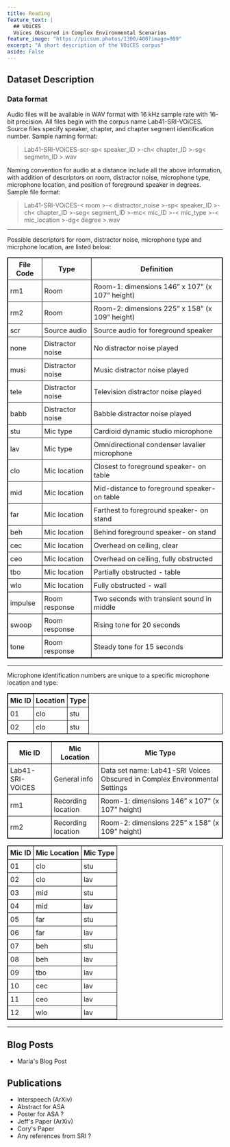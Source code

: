 ```yaml
---
title: Reading
feature_text: |
  ## VOiCES
  Voices Obscured in Complex Environmental Scenarios
feature_image: "https://picsum.photos/1300/400?image=989"
excerpt: "A short description of the VOiCES corpus"
aside: False
---
```


## Dataset Description

### Data format

Audio files will be available in WAV format with 16 kHz sample rate with 16-bit precision. All files begin with the corpus name Lab41-SRI-VOiCES. Source files specify speaker, chapter, and chapter segment identification number. Sample naming format:
> Lab41-SRI-VOiCES-scr-sp< speaker_ID >-ch< chapter_ID >-sg< segmetn_ID >.wav

Naming convention for audio at a distance include all the above information, with addition of descriptors on room, distractor noise, microphone type, microphone location, and position of foreground speaker in degrees. Sample file format:
> Lab41-SRI-VOiCES-< room >-< distractor_noise >-sp< speaker_ID >-ch< chapter_ID >-seg< segment_ID >-mc< mic_ID >-< mic_type >-< mic_location >-dg< degree >.wav

---
Possible descriptors for room, distractor noise, microphone type and micrphone location, are listed below:

<style>
table, th, td {
    border: 1px solid black;
}
th, td {
    padding: 5px;
}
</style>

| File Code        | Type               | Definition                                                            
|------------------|--------------------|-------------------------------------------------------|
| rm1              | Room | Room-1: dimensions 146” x 107” (x 107” height)                             |
| rm2              | Room | Room-2: dimensions 225” x 158” (x 109” height)                             |
| scr              | Source audio       | Source audio for foreground speaker                                        |
| none             | Distractor noise   | No distractor noise played                                                 |
| musi             | Distractor noise   | Music distractor noise played                                              |
| tele             | Distractor noise   | Television distractor noise played                                         |
| babb             | Distractor noise   | Babble distractor noise played                                             |
| stu              | Mic type           | Cardioid dynamic studio microphone                                         |
| lav              | Mic type           | Omnidirectional condenser lavalier microphone                              |
| clo              | Mic location       | Closest to foreground speaker- on table                                    |
| mid              | Mic location       | Mid-distance to foreground speaker- on table                               |
| far              | Mic location       | Farthest to foreground speaker- on stand                                   |
| beh              | Mic location       | Behind foreground speaker- on stand                                        |
| cec              | Mic location       | Overhead on ceiling, clear                                                 |
| ceo              | Mic location       | Overhead on ceiling, fully obstructed                                      |
| tbo              | Mic location       | Partially obstructed - table                                               |
| wlo              | Mic location       | Fully obstructed - wall                                                    |
| impulse          | Room response      | Two seconds with transient sound in middle                                 |
| swoop            | Room response      | Rising tone for 20 seconds                                                 |
| tone             | Room response      | Steady tone for 15 seconds                                                 |

---
Microphone identification numbers are unique to a specific microphone location and type:

<table style="width:100%">
<thead>
<tr class="header">
<th> Mic ID</th>
<th >Location</th>
<th> Type</th>
</tr>
</thead>
<tbody>
<tr>
<td markdown="span"> 01</td>
<td markdown="span"> clo</td>
<td markdown="span"> stu</td>
</tr>
<tr>
<td markdown="span">02</td>
<td markdown="span">clo</td>
<td markdown="span">stu</td>
</tr>
</tbody>
</table>




| Mic ID        | Mic Location       | Mic Type
|---------------|--------------------|-------------------------------------------------------|
| Lab41-SRI-VOiCES | General info       | Data set name: Lab41-SRI Voices Obscured in Complex Environmental Settings |
| rm1              | Recording location | Room-1: dimensions 146” x 107” (x 107” height)                             |
| rm2              | Recording location | Room-2: dimensions 225” x 158” (x 109” height)                             |

| Mic ID | Mic Location | Mic Type |
|--------|--------------|----------|
| 01     | clo          | stu      |
| 02     | clo          | lav      |
| 03     | mid          | stu      |
| 04     | mid          | lav      |
| 05     | far          | stu      |
| 06     | far          | lav      |
| 07     | beh          | stu      |
| 08     | beh          | lav      |
| 09     | tbo          | lav      |
| 10     | cec          | lav      |
| 11     | ceo          | lav      |
| 12     | wlo          | lav      |
___

## Blog Posts

- Maria's Blog Post

## Publications

- Interspeech (ArXiv)
- Abstract for ASA
- Poster for ASA ?
- Jeff's Paper (ArXiv)
- Cory's Paper
- Any references from SRI ?

